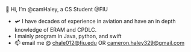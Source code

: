 👋 Hi, I’m @camHaley, a CS Student @FIU
  
- 🛩 I have decades of experience in aviation and have an in depth knowledge of ERAM and CPDLC.
- I mainly program in Java, python, and swift
- 📫 email me @ chale012@fiu.edu OR cameron.haley329@gmail.com

